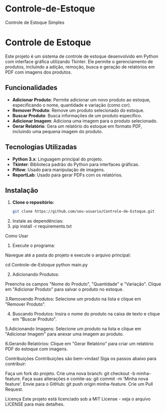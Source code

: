 # Controle-de-Estoque
Controle de Estoque Simples

# Controle de Estoque

Este projeto é um sistema de controle de estoque desenvolvido em Python com interface gráfica utilizando Tkinter. Ele permite o gerenciamento de produtos, incluindo a adição, remoção, busca e geração de relatórios em PDF com imagens dos produtos.

## Funcionalidades

- **Adicionar Produto**: Permite adicionar um novo produto ao estoque, especificando o nome, quantidade e variação (como cor).
- **Remover Produto**: Remove um produto selecionado do estoque.
- **Buscar Produto**: Busca informações de um produto específico.
- **Adicionar Imagem**: Adiciona uma imagem para o produto selecionado.
- **Gerar Relatório**: Gera um relatório do estoque em formato PDF, incluindo uma pequena imagem do produto.

## Tecnologias Utilizadas

- **Python 3.x**: Linguagem principal do projeto.
- **Tkinter**: Biblioteca padrão do Python para interfaces gráficas.
- **Pillow**: Usado para manipulação de imagens.
- **ReportLab**: Usado para gerar PDFs com os relatórios.

## Instalação

1. **Clone o repositório:**
   ```bash
   git clone https://github.com/seu-usuario/Controle-de-Estoque.git

2. Instale as dependências:
3. pip install -r requirements.txt


Como Usar
1. Execute o programa:

Navegue até a pasta do projeto e execute o arquivo principal:

cd Controle-de-Estoque
python main.py

2. Adicionando Produtos:

Preencha os campos "Nome do Produto", "Quantidade" e "Variação".
Clique em "Adicionar Produto" para salvar o produto no estoque.

3.Removendo Produtos:
Selecione um produto na lista e clique em "Remover Produto".

4. Buscando Produtos:
Insira o nome do produto na caixa de texto e clique em "Buscar Produto".

5.Adicionando Imagens:
Selecione um produto na lista e clique em "Adicionar Imagem" para anexar uma imagem ao produto.

6.Gerando Relatórios:
Clique em "Gerar Relatório" para criar um relatório PDF do estoque com imagens.

Contribuições
Contribuições são bem-vindas! Siga os passos abaixo para contribuir:

Faça um fork do projeto.
Crie uma nova branch: git checkout -b minha-feature.
Faça suas alterações e comite-as: git commit -m 'Minha nova feature'.
Envie para o GitHub: git push origin minha-feature.
Crie um Pull Request.

Licença
Este projeto está licenciado sob a MIT License - veja o arquivo LICENSE para mais detalhes.
